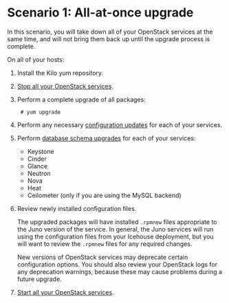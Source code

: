# Scenario 1: All-at-once upgrade

In this scenario, you will take down all of your OpenStack
services at the same time, and will not bring them back up until the
upgrade process is complete.

On all of your hosts:

1. Install the Kilo yum repository.

1. [Stop all your OpenStack services][stop].

1. Perform a complete upgrade of all packages:

        # yum upgrade

1. Perform any necessary [configuration updates][config] for each of
   your services.

1. Perform [database schema upgrades][dbsync] for each of your services:

    - Keystone
    - Cinder
    - Glance
    - Neutron
    - Nova
    - Heat
    - Ceilometer (only if you are using the MySQL backend)

1. Review newly installed configuration files.

     The upgraded packages will have installed `.rpmnew` files
     appropriate to the Juno version of the service.  In general,
     the Juno services will run using the configuration files from
     your Icehouse deployment, but you will want to review the
     `.rpmnew` files for any required changes.

     New versions of OpenStack services may deprecate certain
     configuration options.  You should also review your OpenStack
     logs for any deprecation warnings, because these may cause
     problems during a future upgrade.

1. [Start all your OpenStack services][start].

[stop]: service.html#stop
[start]: service.html#start
[config]: config-upgrade.html
[dbsync]: database-upgrade.html
[horizon]: upgrade-horizon.html
[neutron]: upgrade-neutron.html

